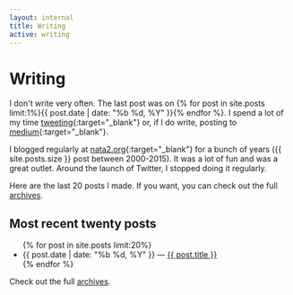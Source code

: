 ```yaml
---
layout: internal
title: Writing
active: writing
---
```


# Writing

I don't write very often. The last post was on {% for post in site.posts  limit:1%}{{ post.date | date: "%b %d, %Y"  }}{% endfor %}. I spend a lot of my time [tweeting](http://twitter.com/{{site.twitter_username}}){:target="_blank"} or, if I do write, posting to [medium](http://medium.com/@{{site.medium_username}}){:target="_blank"}.

I blogged regularly at [nata2.org](https://web.archive.org/web/*/nata2.org){:target="_blank"} for a bunch of years ({{ site.posts.size }} post between 2000-2015). It was a lot of fun and was a great outlet. Around the launch of Twitter, I stopped doing it regularly.

Here are the last 20 posts I made. If you want, you can check out the full [archives](/archives).

## Most recent twenty posts

<div class="post">
  <ul>
  {% for post in site.posts  limit:20%}
    <li>
      {{ post.date | date: "%b %d, %Y"  }} &mdash; <a href="{{ post.url }}">{{ post.title }}</a>
    </li>
  {% endfor %}
  </ul>
</div>

Check out the full [archives](/archives).

